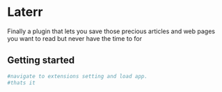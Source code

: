 # Laterr

Finally a plugin that lets you save those precious articles and web pages you want to read but never have the time to for

## Getting started

```sh
#navigate to extensions setting and load app.
#thats it
```
